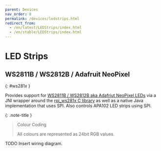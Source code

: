 ```yaml
---
parent: Devices
nav_order: 8
permalink: /devices/ledstrips.html
redirect_from:
  - /en/latest/LEDStrips/index.html
  - /en/stable/LEDStrips/index.html
---
```


# LED Strips

## WS2811B / WS2812B / Adafruit NeoPixel
{: #ws281x }

Provides support for [WS2811B / WS2812B aka Adafriut NeoPixel LEDs](https://learn.adafruit.com/adafruit-neopixel-uberguide)
via a JNI wrapper around the [rpi_ws281x C library](https://github.com/jgarff/rpi_ws281x)
as well as a native Java implementation that uses SPI.
Also controls APA102 LED strips using SPI.

{: .note-title }
> Colour Coding
>
> All colours are represented as 24bit RGB values.

TODO Insert wiring diagram.
